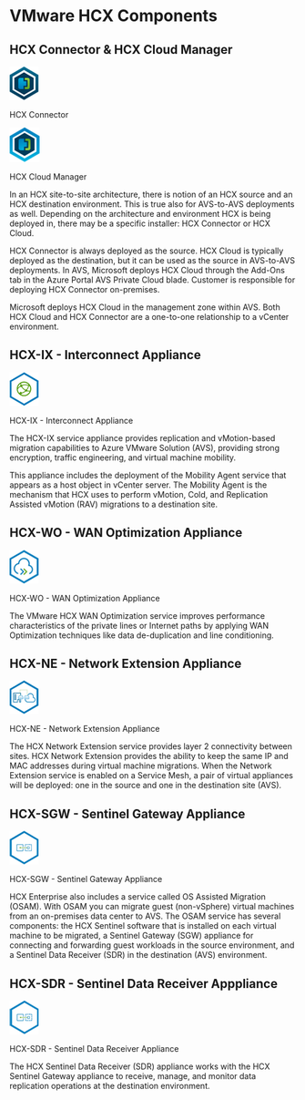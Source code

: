 # VMware HCX Components

## HCX Connector & HCX Cloud Manager
![HCX Connector](./images/hcx-connector.png)

HCX Connector

![HCX Cloud Manager](./images/hcx-cloudmanager.png)

HCX Cloud Manager

In an HCX site-to-site architecture, there is notion of an HCX source and an HCX destination environment. This is true also for AVS-to-AVS deployments as well. Depending on the architecture and environment HCX is being deployed in, there may be a specific installer: HCX Connector or HCX Cloud.

HCX Connector is always deployed as the source. HCX Cloud is typically deployed as the destination, but it can be used as the source in AVS-to-AVS deployments. In AVS, Microsoft deploys HCX Cloud through the Add-Ons tab in the Azure Portal AVS Private Cloud blade. Customer is responsible for deploying HCX Connector on-premises.

Microsoft deploys HCX Cloud in the management zone within AVS. Both HCX Cloud and HCX Connector are a one-to-one relationship to a vCenter environment.

## HCX-IX - Interconnect Appliance

![HCX Interconnect Appliance](./images/hcx-ix.png)

HCX-IX - Interconnect Appliance

The HCX-IX service appliance provides replication and vMotion-based migration capabilities to Azure VMware Solution (AVS), providing strong encryption, traffic engineering, and virtual machine mobility.

This appliance includes the deployment of the Mobility Agent service that appears as a host object in vCenter server. The Mobility Agent is the mechanism that HCX uses to perform vMotion, Cold, and Replication Assisted vMotion (RAV) migrations to a destination site.

## HCX-WO - WAN Optimization Appliance

![HCX WAN Optimization Appliance](./images/hcx-wo.png)

HCX-WO - WAN Optimization Appliance

The VMware HCX WAN Optimization service improves performance characteristics of the private lines or Internet paths by applying WAN Optimization techniques like data de-duplication and line conditioning.

## HCX-NE - Network Extension Appliance

![HCX Network Extension Appliance](./images/hcx-ne.png)

HCX-NE - Network Extension Appliance

The HCX Network Extension service provides layer 2 connectivity between sites. HCX Network Extension provides the ability to keep the same IP and MAC addresses during virtual machine migrations. When the Network Extension service is enabled on a Service Mesh, a pair of virtual appliances will be deployed: one in the source and one in the destination site (AVS).

## HCX-SGW - Sentinel Gateway Appliance

![HCX Sentinel Gateway Appliance](./images/hcx-sentinel.png)

HCX-SGW - Sentinel Gateway Appliance

HCX Enterprise also includes a service called OS Assisted Migration (OSAM). With OSAM you can migrate guest (non-vSphere) virtual machines from an on-premises data center to AVS. The OSAM service has several components: the HCX Sentinel software that is installed on each virtual machine to be migrated, a Sentinel Gateway (SGW) appliance for connecting and forwarding guest workloads in the source environment, and a Sentinel Data Receiver (SDR) in the destination (AVS) environment.

## HCX-SDR - Sentinel Data Receiver Apppliance

![HCX Sentinel Data Reciever Appliance](./images/hcx-sdr.png)

HCX-SDR - Sentinel Data Receiver Appliance

The HCX Sentinel Data Receiver (SDR) appliance works with the HCX Sentinel Gateway appliance to receive, manage, and monitor data replication operations at the destination environment.
